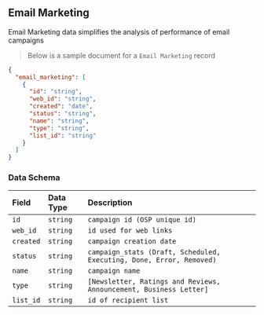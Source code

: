 ## Email Marketing

Email Marketing data simplifies the analysis of performance of email campaigns

> Below is a sample document for a `Email Marketing` record

```json
{
  "email_marketing": [
    {
      "id": "string",
      "web_id": "string",
      "created": "date",
      "status": "string",
      "name": "string",
      "type": "string",
      "list_id": "string"
    }
  ]
}
```
### Data Schema

| Field                  | Data Type | Description                                                         |
| :--------------------- | :-------- | :-------------------------------------------------------------------|
| `id`                   | `string`  | `campaign id (OSP unique id)`                                       |
| `web_id`               | `string`  | `id used for web links`                                             |
| `created`              | `string`  | `campaign creation date`                                            |
| `status`               | `string`  | `campaign_stats (Draft, Scheduled, Executing, Done, Error, Removed)`|
| `name`                 | `string`  |  `campaign name`                                                    |
| `type`                 | `string`  |  `[Newsletter, Ratings and Reviews, Announcement, Business Letter]` |
| `list_id`              | `string`  |  `id of recipient list`                                             |